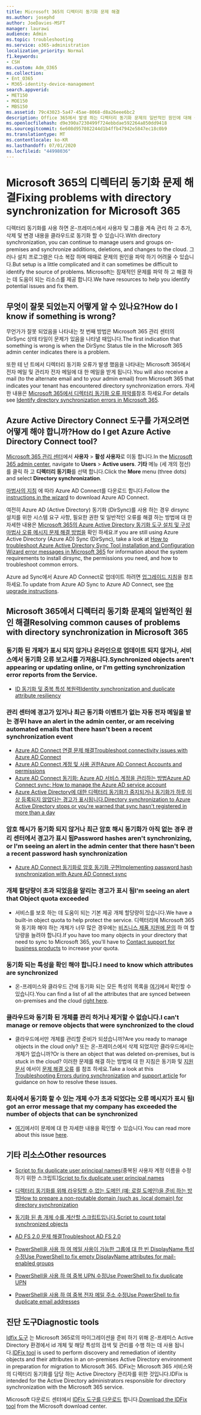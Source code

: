 ```yaml
---
title: Microsoft 365의 디렉터리 동기화 문제 해결
ms.author: josephd
author: JoeDavies-MSFT
manager: laurawi
audience: Admin
ms.topic: troubleshooting
ms.service: o365-administration
localization_priority: Normal
f1.keywords:
- CSH
ms.custom: Adm_O365
ms.collection:
- Ent_O365
- M365-identity-device-management
search.appverid:
- MET150
- MOE150
- MBS150
ms.assetid: 79c43023-5a47-45ae-8068-d8a26eee6bc2
description: Office 365에서 발생 하는 디렉터리 동기화 문제의 일반적인 원인에 대해 설명 하 고 이러한 문제를 해결 하는 데 도움이 되는 몇 가지 방법을 제공 합니다.
ms.openlocfilehash: d9e390a7230499f724ebbdae592264a850dd9418
ms.sourcegitcommit: 6e608d957082244d1b4ffb47942e5847ec18c0b9
ms.translationtype: MT
ms.contentlocale: ko-KR
ms.lasthandoff: 07/01/2020
ms.locfileid: "44998036"
---
```

# <a name="fixing-problems-with-directory-synchronization-for-microsoft-365"></a><span data-ttu-id="55f90-103">Microsoft 365의 디렉터리 동기화 문제 해결</span><span class="sxs-lookup"><span data-stu-id="55f90-103">Fixing problems with directory synchronization for Microsoft 365</span></span>

<span data-ttu-id="55f90-104">디렉터리 동기화를 사용 하면 온-프레미스에서 사용자 및 그룹을 계속 관리 하 고 추가, 삭제 및 변경 내용을 클라우드로 동기화 할 수 있습니다.</span><span class="sxs-lookup"><span data-stu-id="55f90-104">With directory synchronization, you can continue to manage users and groups on-premises and synchronize additions, deletions, and changes to the cloud.</span></span> <span data-ttu-id="55f90-105">그러나 설치 프로그램은 다소 복잡 하며 때때로 문제의 원인을 파악 하기 어려울 수 있습니다.</span><span class="sxs-lookup"><span data-stu-id="55f90-105">But setup is a little complicated and it can sometimes be difficult to identify the source of problems.</span></span> <span data-ttu-id="55f90-106">Microsoft는 잠재적인 문제를 파악 하 고 해결 하는 데 도움이 되는 리소스를 제공 합니다.</span><span class="sxs-lookup"><span data-stu-id="55f90-106">We have resources to help you identify potential issues and fix them.</span></span>
  
## <a name="how-do-i-know-if-something-is-wrong"></a><span data-ttu-id="55f90-107">무엇이 잘못 되었는지 어떻게 알 수 있나요?</span><span class="sxs-lookup"><span data-stu-id="55f90-107">How do I know if something is wrong?</span></span>

<span data-ttu-id="55f90-108">무언가가 잘못 되었음을 나타내는 첫 번째 방법은 Microsoft 365 관리 센터의 DirSync 상태 타일이 문제가 있음을 나타낼 때입니다.</span><span class="sxs-lookup"><span data-stu-id="55f90-108">The first indication that something is wrong is when the DirSync Status tile in the Microsoft 365 admin center indicates there is a problem.</span></span>
  
<span data-ttu-id="55f90-109">또한 테 넌 트에서 디렉터리 동기화 오류가 발생 했음을 나타내는 Microsoft 365에서 전자 메일 및 관리자 전자 메일에 대 한 메일을 받게 됩니다.</span><span class="sxs-lookup"><span data-stu-id="55f90-109">You will also receive a mail (to the alternate email and to your admin email) from Microsoft 365 that indicates your tenant has encountered directory synchronization errors.</span></span> <span data-ttu-id="55f90-110">자세한 내용은 [Microsoft 365에서 디렉터리 동기화 오류 파악를](identify-directory-synchronization-errors.md)참조 하세요.</span><span class="sxs-lookup"><span data-stu-id="55f90-110">For details see [Identify directory synchronization errors in Microsoft 365](identify-directory-synchronization-errors.md).</span></span>
  
## <a name="how-do-i-get-azure-active-directory-connect-tool"></a><span data-ttu-id="55f90-111">Azure Active Directory Connect 도구를 가져오려면 어떻게 해야 합니까?</span><span class="sxs-lookup"><span data-stu-id="55f90-111">How do I get Azure Active Directory Connect tool?</span></span>

<span data-ttu-id="55f90-112">[Microsoft 365 관리 센터](https://admin.microsoft.com)에서 **사용자** \> **활성 사용자**로 이동 합니다.</span><span class="sxs-lookup"><span data-stu-id="55f90-112">In the [Microsoft 365 admin center](https://admin.microsoft.com), navigate to **Users** \> **Active users**.</span></span> <span data-ttu-id="55f90-113">**기타** 메뉴 (세 개의 점선)를 클릭 하 고 **디렉터리 동기화**를 선택 합니다.</span><span class="sxs-lookup"><span data-stu-id="55f90-113">Click the **More** menu (three dots) and select **Directory synchronization**.</span></span> 
  
<span data-ttu-id="55f90-114">[마법사의 지침](set-up-directory-synchronization.md) 에 따라 Azure AD Connect를 다운로드 합니다.</span><span class="sxs-lookup"><span data-stu-id="55f90-114">Follow the [instructions in the wizard](set-up-directory-synchronization.md) to download Azure AD Connect.</span></span> 
  
<span data-ttu-id="55f90-115">여전히 Azure AD (Active Directory) 동기화 (DirSync)를 사용 하는 경우 dirsync 설치를 위한 시스템 요구 사항, 필요한 권한 및 일반적인 오류를 해결 하는 방법에 대 한 자세한 내용은 [Microsoft 365의 Azure Active Directory 동기화 도구 설치 및 구성 마법사 오류 메시지 문제 해결 방법을](https://go.microsoft.com/fwlink/p/?LinkId=396717) 확인 하세요.</span><span class="sxs-lookup"><span data-stu-id="55f90-115">If you are still using Azure Active Directory (Azure AD) Sync (DirSync), take a look at [How to troubleshoot Azure Active Directory Sync Tool installation and Configuration Wizard error messages in Microsoft 365](https://go.microsoft.com/fwlink/p/?LinkId=396717) for information about the system requirements to install dirsync, the permissions you need, and how to troubleshoot common errors.</span></span> 
  
<span data-ttu-id="55f90-116">Azure ad Sync에서 Azure AD Connect로 업데이트 하려면 [업그레이드 지침](https://go.microsoft.com/fwlink/p/?LinkId=733240)을 참조 하세요.</span><span class="sxs-lookup"><span data-stu-id="55f90-116">To update from Azure AD Sync to Azure AD Connect, see [the upgrade instructions](https://go.microsoft.com/fwlink/p/?LinkId=733240).</span></span>
  
## <a name="resolving-common-causes-of-problems-with-directory-synchronization-in-microsoft-365"></a><span data-ttu-id="55f90-117">Microsoft 365에서 디렉터리 동기화 문제의 일반적인 원인 해결</span><span class="sxs-lookup"><span data-stu-id="55f90-117">Resolving common causes of problems with directory synchronization in Microsoft 365</span></span>

### <a name="synchronized-objects-arent-appearing-or-updating-online-or-im-getting-synchronization-error-reports-from-the-service"></a><span data-ttu-id="55f90-118">**동기화 된 개체가 표시 되지 않거나 온라인으로 업데이트 되지 않거나, 서비스에서 동기화 오류 보고서를 가져옵니다.**</span><span class="sxs-lookup"><span data-stu-id="55f90-118">**Synchronized objects aren't appearing or updating online, or I'm getting synchronization error reports from the Service.**</span></span>

- [<span data-ttu-id="55f90-119">ID 동기화 및 중복 특성 복원력</span><span class="sxs-lookup"><span data-stu-id="55f90-119">Identity synchronization and duplicate attribute resiliency</span></span>](https://docs.microsoft.com/azure/active-directory/hybrid/how-to-connect-syncservice-duplicate-attribute-resiliency)

### <a name="i-have-an-alert-in-the-admin-center-or-am-receiving-automated-emails-that-there-hasnt-been-a-recent-synchronization-event"></a><span data-ttu-id="55f90-120">**관리 센터에 경고가 있거나 최근 동기화 이벤트가 없는 자동 전자 메일을 받는 경우**</span><span class="sxs-lookup"><span data-stu-id="55f90-120">**I have an alert in the admin center, or am receiving automated emails that there hasn't been a recent synchronization event**</span></span>
- [<span data-ttu-id="55f90-121">Azure AD Connect 연결 문제 해결</span><span class="sxs-lookup"><span data-stu-id="55f90-121">Troubleshoot connectivity issues with Azure AD Connect</span></span>](https://docs.microsoft.com/azure/active-directory/hybrid/tshoot-connect-connectivity)
- [<span data-ttu-id="55f90-122">Azure AD Connect 계정 및 사용 권한</span><span class="sxs-lookup"><span data-stu-id="55f90-122">Azure AD Connect Accounts and permissions</span></span>](https://go.microsoft.com/fwlink/p/?LinkId=820598)
- [<span data-ttu-id="55f90-123">Azure AD Connect 동기화: Azure AD 서비스 계정을 관리하는 방법</span><span class="sxs-lookup"><span data-stu-id="55f90-123">Azure AD Connect sync: How to manage the Azure AD service account</span></span>](https://docs.microsoft.com/azure/active-directory/hybrid/how-to-connect-azureadaccount)
- [<span data-ttu-id="55f90-124">Azure Active Directory에 대한 디렉터리 동기화가 중지되거나 동기화가 하루 이상 등록되지 않았다는 경고가 표시됩니다.</span><span class="sxs-lookup"><span data-stu-id="55f90-124">Directory synchronization to Azure Active Directory stops or you're warned that sync hasn't registered in more than a day</span></span>](https://support.microsoft.com/help/2882421/directory-synchronization-to-azure-active-directory-stops-or-you-re-warned-that-sync-hasn-t-registered-in-more-than-a-day)

### <a name="password-hashes-arent-synchronizing-or-im-seeing-an-alert-in-the-admin-center-that-there-hasnt-been-a-recent-password-hash-synchronization"></a><span data-ttu-id="55f90-125">**암호 해시가 동기화 되지 않거나 최근 암호 해시 동기화가 아직 없는 경우 관리 센터에서 경고가 표시 됨**</span><span class="sxs-lookup"><span data-stu-id="55f90-125">**Password hashes aren't synchronizing, or I'm seeing an alert in the admin center that there hasn't been a recent password hash synchronization**</span></span>
- [<span data-ttu-id="55f90-126">Azure AD Connect 동기화로 암호 동기화 구현</span><span class="sxs-lookup"><span data-stu-id="55f90-126">Implementing password hash synchronization with Azure AD Connect sync</span></span>](https://docs.microsoft.com/azure/active-directory/hybrid/how-to-connect-password-hash-synchronization)

### <a name="im-seeing-an-alert-that-object-quota-exceeded"></a><span data-ttu-id="55f90-127">**개체 할당량이 초과 되었음을 알리는 경고가 표시 됨**</span><span class="sxs-lookup"><span data-stu-id="55f90-127">**I'm seeing an alert that Object quota exceeded**</span></span>
- <span data-ttu-id="55f90-128">서비스를 보호 하는 데 도움이 되는 기본 제공 개체 할당량이 있습니다.</span><span class="sxs-lookup"><span data-stu-id="55f90-128">We have a built-in object quota to help protect the service.</span></span> <span data-ttu-id="55f90-129">디렉터리에 Microsoft 365와 동기화 해야 하는 개체가 너무 많은 경우에는 [비즈니스 제품 지원에 문의](https://support.office.com/article/32a17ca7-6fa0-4870-8a8d-e25ba4ccfd4b) 하 여 할당량을 늘려야 합니다.</span><span class="sxs-lookup"><span data-stu-id="55f90-129">If you have too many objects in your directory that need to sync to Microsoft 365, you'll have to [Contact support for business products](https://support.office.com/article/32a17ca7-6fa0-4870-8a8d-e25ba4ccfd4b) to increase your quota.</span></span>

### <a name="i-need-to-know-which-attributes-are-synchronized"></a><span data-ttu-id="55f90-130">**동기화 되는 특성을 확인 해야 합니다.**</span><span class="sxs-lookup"><span data-stu-id="55f90-130">**I need to know which attributes are synchronized**</span></span>
- <span data-ttu-id="55f90-131">온-프레미스와 클라우드 간에 동기화 되는 모든 특성의 목록을 [여기](https://go.microsoft.com/fwlink/p/?LinkId=396719)에서 확인할 수 있습니다.</span><span class="sxs-lookup"><span data-stu-id="55f90-131">You can find a list of all the attributes that are synced between on-premises and the cloud [right here](https://go.microsoft.com/fwlink/p/?LinkId=396719).</span></span>

### <a name="i-cant-manage-or-remove-objects-that-were-synchronized-to-the-cloud"></a><span data-ttu-id="55f90-132">**클라우드와 동기화 된 개체를 관리 하거나 제거할 수 없습니다.**</span><span class="sxs-lookup"><span data-stu-id="55f90-132">**I can't manage or remove objects that were synchronized to the cloud**</span></span>
- <span data-ttu-id="55f90-133">클라우드에서만 개체를 관리할 준비가 되셨습니까?</span><span class="sxs-lookup"><span data-stu-id="55f90-133">Are you ready to manage objects in the cloud only?</span></span> <span data-ttu-id="55f90-134">또는 온-프레미스에서 삭제 되었지만 클라우드에서는 개체가 없습니까?</span><span class="sxs-lookup"><span data-stu-id="55f90-134">Or is there an object that was deleted on-premises, but is stuck in the cloud?</span></span> <span data-ttu-id="55f90-135">이러한 문제를 해결 하는 방법에 대 한 지침은 동기화 및 [지원 문서](https://go.microsoft.com/fwlink/p/?LinkId=396720) 에서이 [문제 해결 오류](https://go.microsoft.com/fwlink/p/?linkid=842044) 를 참조 하세요.</span><span class="sxs-lookup"><span data-stu-id="55f90-135">Take a look at this [Troubleshooting Errors during synchronization](https://go.microsoft.com/fwlink/p/?linkid=842044) and [support article](https://go.microsoft.com/fwlink/p/?LinkId=396720) for guidance on how to resolve these issues.</span></span>

### <a name="i-got-an-error-message-that-my-company-has-exceeded-the-number-of-objects-that-can-be-synchronized"></a><span data-ttu-id="55f90-136">**회사에서 동기화 할 수 있는 개체 수가 초과 되었다는 오류 메시지가 표시 됨**</span><span class="sxs-lookup"><span data-stu-id="55f90-136">**I got an error message that my company has exceeded the number of objects that can be synchronized**</span></span>
- <span data-ttu-id="55f90-137">[여기](https://go.microsoft.com/fwlink/p/?LinkId=396721)에서이 문제에 대 한 자세한 내용을 확인할 수 있습니다.</span><span class="sxs-lookup"><span data-stu-id="55f90-137">You can read more about this issue [here](https://go.microsoft.com/fwlink/p/?LinkId=396721).</span></span>
   
## <a name="other-resources"></a><span data-ttu-id="55f90-138">기타 리소스</span><span class="sxs-lookup"><span data-stu-id="55f90-138">Other resources</span></span>

- <span data-ttu-id="55f90-139">[Script to fix duplicate user principal names](https://go.microsoft.com/fwlink/p/?LinkId=396725)(중복된 사용자 계정 이름을 수정하기 위한 스크립트)</span><span class="sxs-lookup"><span data-stu-id="55f90-139">[Script to fix duplicate user principal names](https://go.microsoft.com/fwlink/p/?LinkId=396725)</span></span>
    
- [<span data-ttu-id="55f90-140">디렉터리 동기화를 위해 라우팅할 수 없는 도메인 (예: 로컬 도메인)을 준비 하는 방법</span><span class="sxs-lookup"><span data-stu-id="55f90-140">How to prepare a non-routable domain (such as .local domain) for directory synchronization</span></span>](prepare-a-non-routable-domain-for-directory-synchronization.md)
    
- [<span data-ttu-id="55f90-141">동기화 된 총 개체 수를 계산할 스크립트입니다.</span><span class="sxs-lookup"><span data-stu-id="55f90-141">Script to count total synchronized objects</span></span>](https://go.microsoft.com/fwlink/p/?LinkId=396726)
    
- [<span data-ttu-id="55f90-142">AD FS 2.0 문제 해결</span><span class="sxs-lookup"><span data-stu-id="55f90-142">Troubleshoot AD FS 2.0</span></span>](https://go.microsoft.com/fwlink/p/?LinkId=396727)
    
- [<span data-ttu-id="55f90-143">PowerShell을 사용 하 여 메일 사용이 가능한 그룹에 대 한 빈 DisplayName 특성 수정</span><span class="sxs-lookup"><span data-stu-id="55f90-143">Use PowerShell to fix empty DisplayName attributes for mail-enabled groups</span></span>](https://go.microsoft.com/fwlink/p/?LinkId=396728)
    
- [<span data-ttu-id="55f90-144">PowerShell을 사용 하 여 중복 UPN 수정</span><span class="sxs-lookup"><span data-stu-id="55f90-144">Use PowerShell to fix duplicate UPN</span></span>](https://go.microsoft.com/fwlink/p/?LinkId=396730)
    
- [<span data-ttu-id="55f90-145">PowerShell을 사용 하 여 중복 전자 메일 주소 수정</span><span class="sxs-lookup"><span data-stu-id="55f90-145">Use PowerShell to fix duplicate email addresses</span></span>](https://go.microsoft.com/fwlink/p/?LinkId=396731)
    
## <a name="diagnostic-tools"></a><span data-ttu-id="55f90-146">진단 도구</span><span class="sxs-lookup"><span data-stu-id="55f90-146">Diagnostic tools</span></span>

<span data-ttu-id="55f90-147">[Idfix 도구](prepare-directory-attributes-for-synch-with-idfix.md) 는 Microsoft 365로의 마이그레이션을 준비 하기 위해 온-프레미스 Active Directory 환경에서 id 개체 및 해당 특성의 검색 및 관리를 수행 하는 데 사용 됩니다.</span><span class="sxs-lookup"><span data-stu-id="55f90-147">[IDFix tool](prepare-directory-attributes-for-synch-with-idfix.md) is used to perform discovery and remediation of identity objects and their attributes in an on-premises Active Directory environment in preparation for migration to Microsoft 365.</span></span> <span data-ttu-id="55f90-148">IDFix는 Microsoft 365 서비스와의 디렉터리 동기화를 담당 하는 Active Directory 관리자를 위한 것입니다.</span><span class="sxs-lookup"><span data-stu-id="55f90-148">IDFix is intended for the Active Directory administrators responsible for directory synchronization with the Microsoft 365 service.</span></span> 

<span data-ttu-id="55f90-149">Microsoft 다운로드 센터에서 [IDFix 도구를 다운로드](https://go.microsoft.com/fwlink/p/?LinkId=396718) 합니다.</span><span class="sxs-lookup"><span data-stu-id="55f90-149">[Download the IDFix tool](https://go.microsoft.com/fwlink/p/?LinkId=396718) from the Microsoft download center.</span></span>